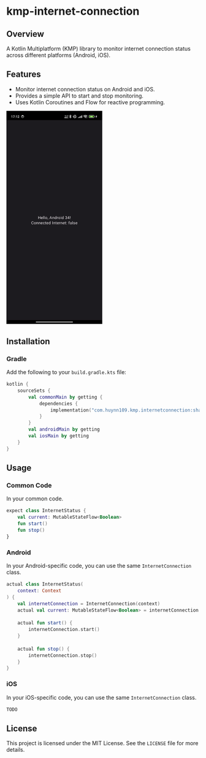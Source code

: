 # kmp-internet-connection

## Overview
A Kotlin Multiplatform (KMP) library to monitor internet connection status across different platforms (Android, iOS).

## Features
- Monitor internet connection status on Android and iOS.
- Provides a simple API to start and stop monitoring.
- Uses Kotlin Coroutines and Flow for reactive programming.

<img src="img/1.png" alt="Android" width="250"/>

## Installation

### Gradle
Add the following to your `build.gradle.kts` file:

```kotlin
kotlin {
    sourceSets {
        val commonMain by getting {
            dependencies {
                implementation("com.huynn109.kmp.internetconnection:shared:1.0.0")
            }
        }
        val androidMain by getting
        val iosMain by getting
    }
}
```

## Usage

### Common Code
In your common code.

```kotlin
expect class InternetStatus {
    val current: MutableStateFlow<Boolean>
    fun start()
    fun stop()
}
```

### Android
In your Android-specific code, you can use the same `InternetConnection` class.

```kotlin
actual class InternetStatus(
    context: Context
) {
    val internetConnection = InternetConnection(context)
    actual val current: MutableStateFlow<Boolean> = internetConnection.isNetworkConnected

    actual fun start() {
        internetConnection.start()
    }

    actual fun stop() {
        internetConnection.stop()
    }
}
```

### iOS
In your iOS-specific code, you can use the same `InternetConnection` class.

```kotlin
TODO
```

## License
This project is licensed under the MIT License. See the `LICENSE` file for more details.